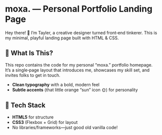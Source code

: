 # moxa. — Personal Portfolio Landing Page

Hey there! 👋 I’m Tayler, a creative designer turned front‑end tinkerer. This is my minimal, playful landing page built with HTML & CSS.




## 🎯 What Is This?

This repo contains the code for my personal “moxa.” portfolio homepage. It’s a single‑page layout that introduces me, showcases my skill set, and invites folks to get in touch.

- **Clean typography** with a bold, modern feel  
- **Subtle accents** (that little orange “sun” icon 🌞) for personality    



## 🔨 Tech Stack

- **HTML5** for structure  
- **CSS3** (Flexbox + Grid) for layout  
- No libraries/frameworks—just good old vanilla code!





